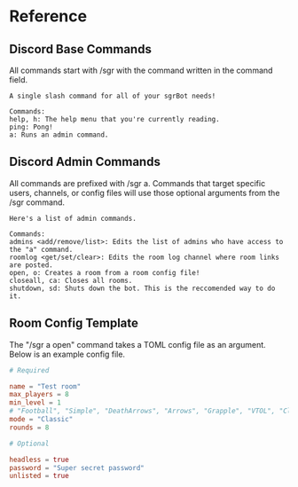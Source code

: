 # Reference

## Discord Base Commands

All commands start with /sgr with the command written in the command field.

```
A single slash command for all of your sgrBot needs!

Commands:
help, h: The help menu that you're currently reading.
ping: Pong!
a: Runs an admin command.
```

## Discord Admin Commands

All commands are prefixed with /sgr a. Commands that target specific users, channels, or config files will use those optional arguments from the /sgr command.

```
Here's a list of admin commands.

Commands:
admins <add/remove/list>: Edits the list of admins who have access to the "a" command.
roomlog <get/set/clear>: Edits the room log channel where room links are posted.
open, o: Creates a room from a room config file!
closeall, ca: Closes all rooms.
shutdown, sd: Shuts down the bot. This is the reccomended way to do it.
```

## Room Config Template

The "/sgr a open" command takes a TOML config file as an argument. Below is an example config file.

```toml
# Required

name = "Test room"
max_players = 8
min_level = 1
# "Football", "Simple", "DeathArrows", "Arrows", "Grapple", "VTOL", "Classic"
mode = "Classic"
rounds = 8

# Optional

headless = true
password = "Super secret password"
unlisted = true
```

